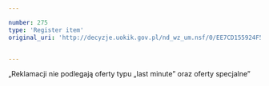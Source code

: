 ```yaml
---

number: 275
type: 'Register item'
original_uri: 'http://decyzje.uokik.gov.pl/nd_wz_um.nsf/0/EE7CD155924F54C0C12572DD003294BF?OpenDocument'


---
```


„Reklamacji nie podlegają oferty typu „last minute” oraz oferty specjalne”
